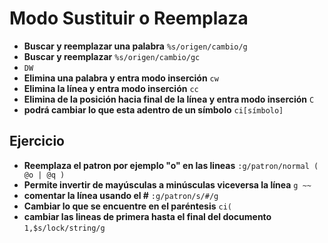 # Modo Sustituir o Reemplaza

- **Buscar y reemplazar una palabra** `%s/origen/cambio/g`
- **Buscar y reemplazar** `%s/origen/cambio/gc`
- `DW`
- **Elimina una palabra y entra modo inserción** `cw`
- **Elimina la línea y entra modo inserción** `cc`
- **Elimina de la posición hacia final de la línea y entra modo inserción** `C`
- **podrá cambiar lo que esta adentro de un símbolo** `ci[símbolo]`

## Ejercicio
- **Reemplaza el patron por ejemplo "o" en las lineas** `:g/patron/normal ( @o | @q )`
- **Permite invertir de mayúsculas a minúsculas viceversa la línea** `g ~~`
- **comentar la línea usando el #** `:g/patron/s/#/g`
- **Cambiar lo que se encuentre en el paréntesis** `ci(`
- **cambiar las lineas de primera hasta el final del documento** `1,$s/lock/string/g`
